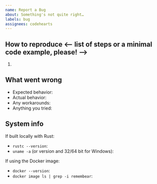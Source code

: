 ```yaml
---
name: Report a Bug
about: Something's not quite right…
labels: bug
assignees: codehearts
---
```


<!--
Thanks for taking the time to open a bug report! Just to be sure, have you:

- [ ] Checked the docs to see if this is expected behavior?
- [ ] Searched issues to see if this has already been reported?
-->

## How to reproduce <-- list of steps or a minimal code example, please! -->

1. 

## What went wrong

- Expected behavior: 
- Actual behavior: 
- Any workarounds: 
- Anything you tried: 

## System info

If built locally with Rust:

- `rustc --version`: 
- `uname -a` (or version and 32/64 bit for Windows): 

If using the Docker image:

- `docker --version`: 
- `docker image ls | grep -i remembear`: 
